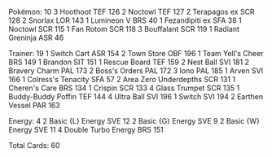 Pokémon: 10
3 Hoothoot TEF 126
2 Noctowl TEF 127
2 Terapagos ex SCR 128
2 Snorlax LOR 143
1 Lumineon V BRS 40
1 Fezandipiti ex SFA 38
1 Noctowl SCR 115
1 Fan Rotom SCR 118
3 Bouffalant SCR 119
1 Radiant Greninja ASR 46

Trainer: 19
1 Switch Cart ASR 154
2 Town Store OBF 196
1 Team Yell's Cheer BRS 149
1 Brandon SIT 151
1 Rescue Board TEF 159
2 Nest Ball SVI 181
2 Bravery Charm PAL 173
2 Boss's Orders PAL 172
3 Iono PAL 185
1 Arven SVI 166
1 Colress's Tenacity SFA 57
2 Area Zero Underdepths SCR 131
1 Cheren's Care BRS 134
1 Crispin SCR 133
4 Glass Trumpet SCR 135
1 Buddy-Buddy Poffin TEF 144
4 Ultra Ball SVI 196
1 Switch SVI 194
2 Earthen Vessel PAR 163

Energy: 4
2 Basic {L} Energy SVE 12
2 Basic {G} Energy SVE 9
2 Basic {W} Energy SVE 11
4 Double Turbo Energy BRS 151

Total Cards: 60
